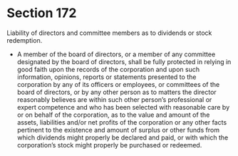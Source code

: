 # Section 172

Liability of directors and committee members as to dividends or stock redemption.

- A member of the board of directors, or a member of any committee designated by the board of directors, shall be fully protected in relying in good faith upon the records of the corporation and upon such information, opinions, reports or statements presented to the corporation by any of its officers or employees, or committees of the board of directors, or by any other person as to matters the director reasonably believes are within such other person’s professional or expert competence and who has been selected with reasonable care by or on behalf of the corporation, as to the value and amount of the assets, liabilities and/or net profits of the corporation or any other facts pertinent to the existence and amount of surplus or other funds from which dividends might properly be declared and paid, or with which the corporation’s stock might properly be purchased or redeemed.